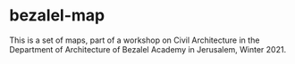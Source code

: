 # bezalel-map

This is a set of maps, part of a workshop on Civil Architecture in the Department of Architecture of Bezalel Academy in Jerusalem, Winter 2021.
